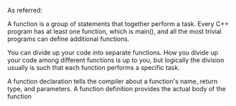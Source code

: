 As referred:

A function is a group of statements that together perform a task. Every C++ program has at least one function, which is main(), and all the most trivial programs can define additional functions.

You can divide up your code into separate functions. How you divide up your code among different functions is up to you, but logically the division usually is such that each function performs a specific task.

A function declaration tells the compiler about a function's name, return type, and parameters. A function definition provides the actual body of the function
